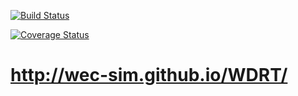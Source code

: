 [![Build Status](https://travis-ci.com/ssolson/WDRT.svg?branch=CI)](https://travis-ci.com/ssolson/WDRT)

[![Coverage Status](https://coveralls.io/repos/github/ssolson/WDRT/badge.svg?branch=test_long)](https://coveralls.io/github/ssolson/WDRT?branch=test_long) 

# http://wec-sim.github.io/WDRT/
 
